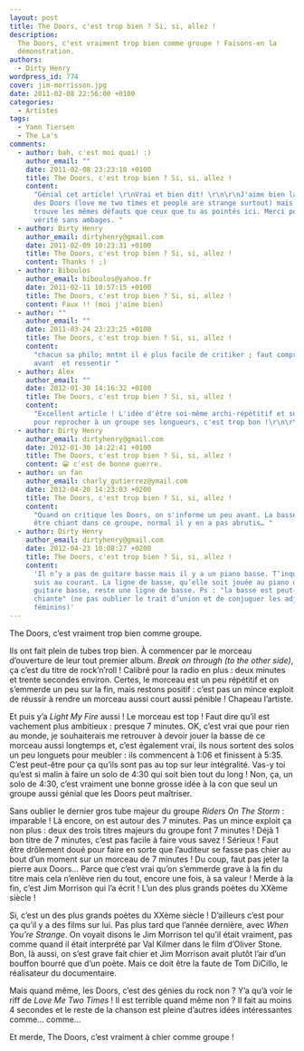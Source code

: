 ```yaml
---
layout: post
title: The Doors, c'est trop bien ? Si, si, allez !
description:
  The Doors, c'est vraiment trop bien comme groupe ! Faisons-en la
  démonstration.
authors:
  - Dirty Henry
wordpress_id: 774
cover: jim-morrisson.jpg
date: 2011-02-08 22:56:00 +0100
categories:
  - Artistes
tags:
  - Yann Tiersen
  - The La's
comments:
  - author: bah, c'est moi quoi! :)
    author_email: ""
    date: 2011-02-08 23:23:10 +0100
    title: The Doors, c'est trop bien ? Si, si, allez !
    content:
      "Génial cet article! \r\nVrai et bien dit! \r\n\r\nJ'aime bien la musique
      des Doors (love me two times et people are strange surtout) mais je leur
      trouve les mêmes défauts que ceux que tu as pointés ici. Merci pour cette
      vérité sans ambages. "
  - author: Dirty Henry
    author_email: dirtyhenry@gmail.com
    date: 2011-02-09 10:23:31 +0100
    title: The Doors, c'est trop bien ? Si, si, allez !
    content: Thanks ! ;)
  - author: Biboulos
    author_email: biboulos@yahoo.fr
    date: 2011-02-11 10:57:15 +0100
    title: The Doors, c'est trop bien ? Si, si, allez !
    content: Faux !! (moi j'aime bien)
  - author: ""
    author_email: ""
    date: 2011-03-24 23:23:25 +0100
    title: The Doors, c'est trop bien ? Si, si, allez !
    content:
      "chacun sa philo; mntnt il é plus facile de critiker ; faut comprendre
      avant  et ressentir "
  - author: Alex
    author_email: ""
    date: 2012-01-30 14:16:32 +0100
    title: The Doors, c'est trop bien ? Si, si, allez !
    content:
      "Excellent article ! L'idée d'être soi-même archi-répétitif et super creux
      pour reprocher à un groupe ses longueurs, c'est trop bon !\r\n\r\n"
  - author: Dirty Henry
    author_email: dirtyhenry@gmail.com
    date: 2012-01-30 14:22:41 +0100
    title: The Doors, c'est trop bien ? Si, si, allez !
    content: 😀 c'est de bonne guerre.
  - author: un fan
    author_email: charly_gutierrez@ymail.com
    date: 2012-04-20 14:23:03 +0200
    title: The Doors, c'est trop bien ? Si, si, allez !
    content:
      "Quand on critique les Doors, on s'informe un peu avant. La basse est peut
      être chiant dans ce groupe, normal il y en a pas abrutis… "
  - author: Dirty Henry
    author_email: dirtyhenry@gmail.com
    date: 2012-04-23 10:08:27 +0200
    title: The Doors, c'est trop bien ? Si, si, allez !
    content:
      'Il n’y a pas de guitare basse mais il y a un piano basse. T’inquiète, je
      suis au courant. La ligne de basse, qu’elle soit jouée au piano ou à la
      guitare basse, reste une ligne de basse. Ps : "la basse est peut-être
      chiante" (ne pas oublier le trait d’union et de conjuguer les adjectifs
      féminins)'
---
```


The Doors, c’est vraiment trop bien comme groupe.

Ils ont fait plein de tubes trop bien. À commencer par le morceau d’ouverture de
leur tout premier album. _Break on through (to the other side)_, ça c’est du
titre de rock’n’roll ! Calibré pour la radio en plus : deux minutes et trente
secondes environ. Certes, le morceau est un peu répétitif et on s’emmerde un peu
sur la fin, mais restons positif : c’est pas un mince exploit de réussir à
rendre un morceau aussi court aussi pénible ! Chapeau l’artiste.

Et puis y’a _Light My Fire_ aussi ! Le morceau est top ! Faut dire qu’il est
vachement plus ambitieux : presque 7 minutes. OK, c’est vrai que pour rien au
monde, je souhaiterais me retrouver à devoir jouer la basse de ce morceau aussi
longtemps et, c’est également vrai, ils nous sortent des solos un peu longuets
pour meubler : ils commencent à 1:06 et finissent à 5:35. C’est peut-être pour
ça qu’ils sont pas au top sur leur intégralité. Vas-y toi qu’est si malin à
faire un solo de 4:30 qui soit bien tout du long ! Non, ça, un solo de 4:30,
c’est vraiment une bonne grosse idée à la con que seul un groupe aussi génial
que les Doors peut maîtriser.

Sans oublier le dernier gros tube majeur du groupe *Riders On The Storm* :
imparable ! Là encore, on est autour des 7 minutes. Pas un mince exploit ça non
plus : deux des trois titres majeurs du groupe font 7 minutes ! Déjà 1 bon titre
de 7 minutes, c’est pas facile à faire vous savez ! Sérieux ! Faut être
drôlement doué pour faire en sorte que l’auditeur se fasse pas chier au bout
d’un moment sur un morceau de 7 minutes ! Du coup, faut pas jeter la pierre aux
Doors… Parce que c’est vrai qu’on s’emmerde grave à la fin du titre mais cela
n’enlève rien du tout, encore une fois, à sa valeur ! Merde à la fin, c’est Jim
Morrison qui l’a écrit ! L’un des plus grands poètes du XXème siècle !

Si, c’est un des plus grands poètes du XXème siècle ! D’ailleurs c’est pour ça
qu’il y a des films sur lui. Pas plus tard que l’année dernière, avec _When
You’re Strange_. On voyait disons le Jim Morrison tel qu’il était vraiment, pas
comme quand il était interprété par Val Kilmer dans le film d’Oliver Stone. Bon,
là aussi, on s’est grave fait chier et Jim Morrison avait plutôt l’air d’un
bouffon bourré que d’un poète. Mais ce doit être la faute de Tom DiCillo, le
réalisateur du documentaire.

Mais quand même, les Doors, c’est des génies du rock non ? Y’a qu’à voir le riff
de *Love Me Two Times* ! Il est terrible quand même non ? Il fait au moins 4
secondes et le reste de la chanson est pleine d’autres idées intéressantes
comme… comme…

Et merde, The Doors, c’est vraiment à chier comme groupe !
